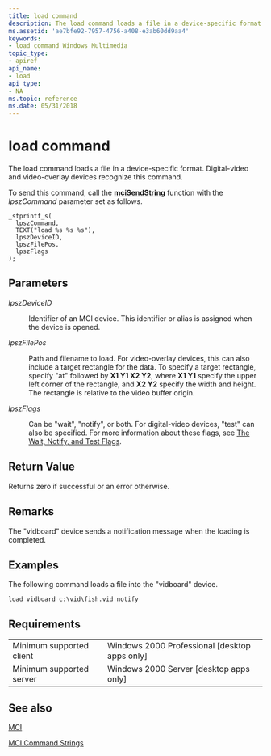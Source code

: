 ```yaml
---
title: load command
description: The load command loads a file in a device-specific format. Digital-video and video-overlay devices recognize this command.
ms.assetid: 'ae7bfe92-7957-4756-a408-e3ab60dd9aa4'
keywords:
- load command Windows Multimedia
topic_type:
- apiref
api_name:
- load
api_type:
- NA
ms.topic: reference
ms.date: 05/31/2018
---
```


# load command

The load command loads a file in a device-specific format. Digital-video and video-overlay devices recognize this command.

To send this command, call the [**mciSendString**](/previous-versions//dd757161(v=vs.85)) function with the *lpszCommand* parameter set as follows.

``` syntax
_stprintf_s(
  lpszCommand, 
  TEXT("load %s %s %s"), 
  lpszDeviceID, 
  lpszFilePos, 
  lpszFlags
); 
```

## Parameters

<dl> <dt>

<span id="lpszDeviceID"></span><span id="lpszdeviceid"></span><span id="LPSZDEVICEID"></span>*lpszDeviceID*
</dt> <dd>

Identifier of an MCI device. This identifier or alias is assigned when the device is opened.

</dd> <dt>

<span id="lpszFilePos"></span><span id="lpszfilepos"></span><span id="LPSZFILEPOS"></span>*lpszFilePos*
</dt> <dd>

Path and filename to load. For video-overlay devices, this can also include a target rectangle for the data. To specify a target rectangle, specify "at" followed by **X1 Y1 X2 Y2**, where **X1 Y1** specify the upper left corner of the rectangle, and **X2 Y2** specify the width and height. The rectangle is relative to the video buffer origin.

</dd> <dt>

<span id="lpszFlags"></span><span id="lpszflags"></span><span id="LPSZFLAGS"></span>*lpszFlags*
</dt> <dd>

Can be "wait", "notify", or both. For digital-video devices, "test" can also be specified. For more information about these flags, see [The Wait, Notify, and Test Flags](the-wait-notify-and-test-flags.md).

</dd> </dl>

## Return Value

Returns zero if successful or an error otherwise.

## Remarks

The "vidboard" device sends a notification message when the loading is completed.

## Examples

The following command loads a file into the "vidboard" device.

``` syntax
load vidboard c:\vid\fish.vid notify
```

## Requirements



|                                     |                                                            |
|-------------------------------------|------------------------------------------------------------|
| Minimum supported client<br/> | Windows 2000 Professional \[desktop apps only\]<br/> |
| Minimum supported server<br/> | Windows 2000 Server \[desktop apps only\]<br/>       |



## See also

<dl> <dt>

[MCI](mci.md)
</dt> <dt>

[MCI Command Strings](mci-command-strings.md)
</dt> </dl>

 


